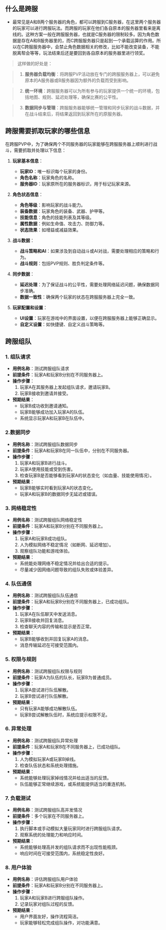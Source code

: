 ## 什么是跨服
- 最常见是A和B两个服务器的角色，都可以跨服到C服务器，在这里两个服务器的玩家可以进行跨服玩法。而跨服的玩家在他们各自原本的服务器里看来是离线的。这种方案一般在跨服服务器，也就是C服务器的限制较多。因为角色数据是存在A和B服务器里的，而C跨服服务器只是起到一个承载运算的作用。所以在C跨服服务器中，会禁止角色数据相关的修改，比如不能改变装备，不能脱离帮会等等，玩法结束后还是要回到各自原本的服务器里进行领奖。

>这样做的好处是：

>1. **服务器负载均衡**：将跨服PVP活动放在专门的跨服服务器上，可以避免原本的A服务器或B服务器因为额外的负载而受到影响。
    
>2. **统一环境**：跨服服务器可以为所有参与的玩家提供一个统一的环境，包括地图、规则、延迟处理等，确保比赛的公平性。
    
>3. **数据同步与管理**：跨服服务器能够统一管理和同步玩家的战斗数据，并在战斗结束后，将结果返回到玩家所在的原服务器。

## 跨服需要抓取玩家的哪些信息
在跨服PVP中，为了确保两个不同服务器的玩家能够在跨服服务器上顺利进行战斗，需要抓取并处理以下信息：

1. **玩家基本信息**：
    
    - **玩家ID**：唯一标识每个玩家的身份。
    - **角色名称**：玩家角色的名称。
    - **服务器ID**：玩家原所在的服务器标识，用于标记玩家来源。
2. **角色状态信息**：
    
    - **角色等级**：影响玩家的战斗能力。
    - **装备数据**：玩家角色的装备、武器、护甲等。
    - **技能信息**：角色的技能列表及其等级。
    - **属性数据**：例如生命值、攻击力、防御力等。
    - **状态效果**：如增益或减益效果。
3. **战斗数据**：
    
    - **战斗策略和AI**：如果涉及到自动战斗或AI对战，需要处理相应的策略和行为。
    - **战斗规则**：包括PVP规则、胜负判定条件等。
4. **同步数据**：
    
    - **延迟处理**：为了保证战斗的公平性，需要处理网络延迟问题，确保数据同步准确。
    - **数据一致性**：确保两个玩家的状态在跨服服务器上完全一致。
5. **玩家配置和设置**：
    
    - **UI设置**：玩家在游戏中的界面设置，以便在跨服服务器上能够正确显示。
    - **自定义设置**：如快捷键、自定义战斗策略等。



## 跨服组队

### 1. 组队请求

- **用例名称**：测试跨服组队请求
- **前提条件**：玩家A和玩家B分别在不同服务器上。
- **操作步骤**：
    1. 玩家A在其服务器上发起组队请求，邀请玩家B。
    2. 玩家B接收到邀请并接受。
- **预期结果**：
    - 玩家B成功收到邀请通知。
    - 玩家B能够成功加入玩家A的队伍。
    - 系统显示玩家A和玩家B在队伍中。

### 2.数据同步

- **用例名称**：测试跨服组队数据同步
- **前提条件**：玩家A和玩家B在同一队伍中，分别在不同服务器。
- **操作步骤**：
    1. 玩家A和玩家B进行战斗。
    2. 玩家A使用技能或受到伤害。
    3. 检查玩家B是否能够看到玩家A的状态变化（如血量、技能使用情况）。
- **预期结果**：
    - 玩家B能够实时看到玩家A的状态变化。
    - 玩家A和玩家B的数据同步无延迟或错误。
### 3. 网络稳定性

- **用例名称**：测试跨服组队网络稳定性
- **前提条件**：玩家A和玩家B分别在不同服务器上。
- **操作步骤**：
    1. 玩家A和玩家B成功组队。
    2. 人为模拟网络不稳定情况（如断网、延迟增加）。
    3. 观察组队功能和游戏体验。
- **预期结果**：
    - 系统能处理网络不稳定情况并给出合适的提示。
    - 尽量减少因网络问题导致的组队失败或体验差异。
### 4. 队伍通信

- **用例名称**：测试跨服组队队伍通信
- **前提条件**：玩家A和玩家B分别在不同服务器上，已成功组队。
- **操作步骤**：
    1. 玩家A在队伍聊天中发送消息。
    2. 玩家B接收并回复消息。
    3. 检查聊天内容的传输和显示是否正常。
- **预期结果**：
    - 玩家B能够收到并回复玩家A的消息。
    - 消息传输延迟在可接受范围内。
### 5. 权限与规则

- **用例名称**：测试跨服组队权限与规则
- **前提条件**：玩家A为队伍的队长，玩家B为普通成员。
- **操作步骤**：
    1. 玩家A尝试进行队伍解散。
    2. 玩家B尝试进行队伍解散。
- **预期结果**：
    - 只有玩家A能够成功解散队伍。
    - 玩家B尝试解散队伍时，系统应提示权限不足。
### 6. 异常处理

- **用例名称**：测试跨服组队异常处理
- **前提条件**：玩家A和玩家B在不同服务器上，已成功组队。
- **操作步骤**：
    1. 人为模拟玩家A或玩家B掉线。
    2. 检查队伍状态和系统处理措施。
- **预期结果**：
    - 系统能够处理玩家掉线情况并给出适当的反馈。
    - 队伍能够正常继续游戏，或系统能提供适当的重连机制。
### 7. 负载测试

- **用例名称**：测试跨服组队高并发情况
- **前提条件**：多个玩家在不同服务器上。
- **操作步骤**：
    1. 执行脚本或手动模拟大量玩家同时进行跨服组队请求。
    2. 观察系统的处理能力和响应时间。
- **预期结果**：
    - 系统能够处理高并发的组队请求而不出现性能瓶颈。
    - 响应时间在可接受范围内，系统稳定性良好。
### 8. 用户体验

- **用例名称**：评估跨服组队用户体验
- **前提条件**：玩家A和玩家B分别在不同服务器上。
- **操作步骤**：
    1. 玩家A和玩家B进行跨服组队操作。
    2. 记录玩家对组队过程的反馈。
- **预期结果**：
    - 用户界面友好，操作流程简洁。
    - 玩家能够轻松完成组队操作，对功能满意。
